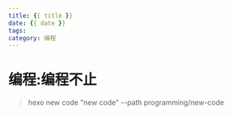 ```yaml
---
title: {{ title }}
date: {{ date }}
tags:
category: 编程
---
```


# 编程:编程不止
> hexo new code "new code" --path programming/new-code